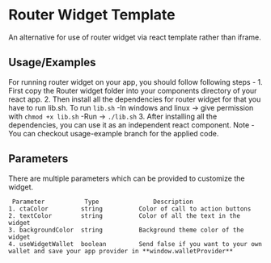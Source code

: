 # Router Widget Template
An alternative for use of router widget via react template rather than iframe.

## Usage/Examples
For running router widget on your app, you should follow following steps -
	1. First copy the Router widget folder into your components directory of your react app.
2. Then install all the dependencies for router widget for that you have to run lib.sh.
   To run ```lib.sh```
	-In windows and linux -> give permission with ```chmod +x lib.sh```
	-Run -> ```./lib.sh```
3. After installing all the dependencies, you can use it as an independent react component.
Note - You can checkout usage-example branch for the applied code.
## Parameters

There are multiple parameters which can be provided to customize the widget. 

     Parameter      	 Type	      		Description
	1. ctaColor		    string		    Color of call to action buttons
	2. textColor		string		    Color of all the text in the widget
	3. backgroundColor	string		    Background theme color of the widget
	4. useWidgetWallet	boolean		    Send false if you want to your own wallet and save your app provider in **window.walletProvider**
